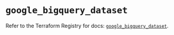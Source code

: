 # `google_bigquery_dataset`

Refer to the Terraform Registry for docs: [`google_bigquery_dataset`](https://registry.terraform.io/providers/hashicorp/google-beta/6.17.0/docs/resources/google_bigquery_dataset).
